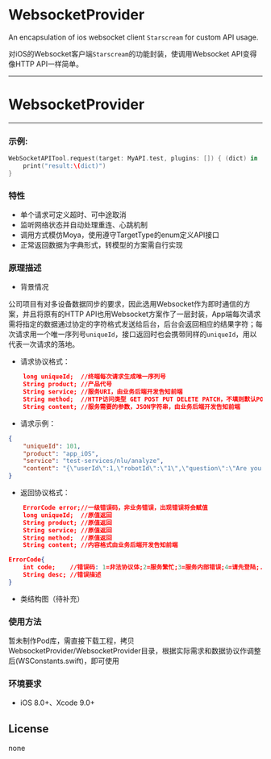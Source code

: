 
# WebsocketProvider
An encapsulation of ios websocket client `Starscream` for custom API usage. 

对iOS的Websocket客户端`Starscream`的功能封装，使调用Websocket API变得像HTTP API一样简单。


---
# WebsocketProvider
-------------



### 示例:  
```swift
WebSocketAPITool.request(target: MyAPI.test, plugins: []) { (dict) in
	print("result:\(dict)")
}
```

### 特性
- 单个请求可定义超时、可中途取消
- 监听网络状态并自动处理重连、心跳机制
- 调用方式模仿Moya，使用遵守TargetType的enum定义API接口
- 正常返回数据为字典形式，转模型的方案需自行实现

### 原理描述

- 背景情况
 
公司项目有对多设备数据同步的要求，因此选用Websocket作为即时通信的方案，并且将原有的HTTP API也用Websocket方案作了一层封装，App端每次请求需将指定的数据通过协定的字符格式发送给后台，后台会返回相应的结果字符；每次请求用一个唯一序列号`uniqueId`，接口返回时也会携带同样的`uniqueId`，用以代表一次请求的落地。

- 请求协议格式：

```json
    long uniqueId;  //终端每次请求生成唯一序列号
    String product; //产品代号
    String service; //服务URI，由业务后端开发告知前端
    String method;  //HTTP访问类型 GET POST PUT DELETE PATCH，不填则默认POST
    String content; //服务需要的参数，JSON字符串，由业务后端开发告知前端
```

- 请求示例：

```json
{
    "uniqueId": 101,
    "product": "app_iOS",
    "service": "test-services/nlu/analyze",
    "content": "{\"userId\":1,\"robotId\":\"1\",\"question\":\"Are you OK?\"}"
}
```

- 返回协议格式：

```json
    ErrorCode error;//一级错误码，非业务错误，出现错误将会赋值
    long uniqueId;  //原值返回
    String product; //原值返回
    String service; //原值返回
    String method;  //原值返回
    String content; //内容格式由业务后端开发告知前端
```
```json
ErrorCode{
    int code; 	 //错误码: 1=非法协议体;2=服务繁忙;3=服务内部错误;4=请先登陆;...
    String desc; //错误描述
}
```

- 类结构图（待补充）



### 使用方法
暂未制作Pod库，需直接下载工程，拷贝WebsocketProvider/WebsocketProvider目录，根据实际需求和数据协议作调整后(WSConstants.swift)，即可使用

### 环境要求
- iOS 8.0+、Xcode 9.0+

## License
none

